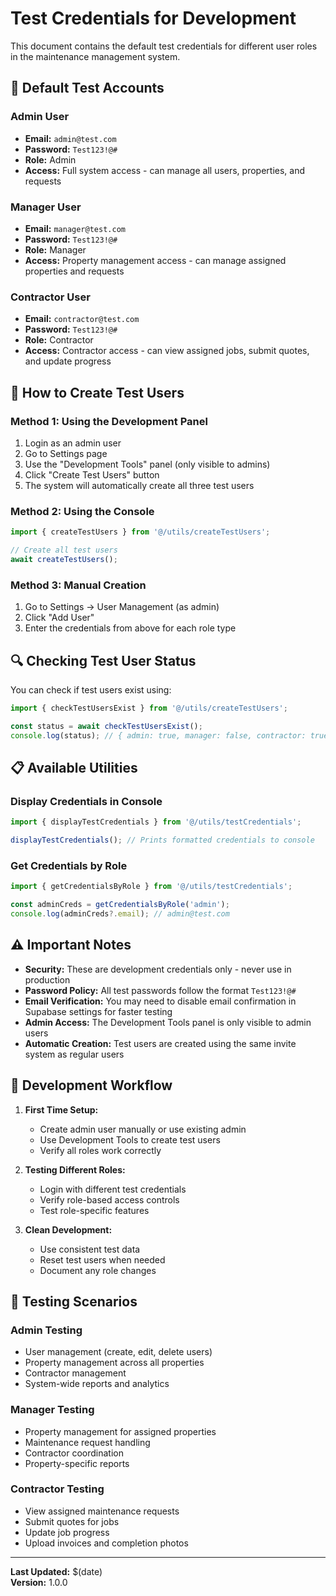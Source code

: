 # Test Credentials for Development

This document contains the default test credentials for different user roles in the maintenance management system.

## 🔐 Default Test Accounts

### Admin User
- **Email:** `admin@test.com`
- **Password:** `Test123!@#`
- **Role:** Admin
- **Access:** Full system access - can manage all users, properties, and requests

### Manager User
- **Email:** `manager@test.com`
- **Password:** `Test123!@#`
- **Role:** Manager
- **Access:** Property management access - can manage assigned properties and requests

### Contractor User
- **Email:** `contractor@test.com`
- **Password:** `Test123!@#`
- **Role:** Contractor
- **Access:** Contractor access - can view assigned jobs, submit quotes, and update progress

## 🚀 How to Create Test Users

### Method 1: Using the Development Panel
1. Login as an admin user
2. Go to Settings page
3. Use the "Development Tools" panel (only visible to admins)
4. Click "Create Test Users" button
5. The system will automatically create all three test users

### Method 2: Using the Console
```typescript
import { createTestUsers } from '@/utils/createTestUsers';

// Create all test users
await createTestUsers();
```

### Method 3: Manual Creation
1. Go to Settings → User Management (as admin)
2. Click "Add User"
3. Enter the credentials from above for each role type

## 🔍 Checking Test User Status

You can check if test users exist using:

```typescript
import { checkTestUsersExist } from '@/utils/createTestUsers';

const status = await checkTestUsersExist();
console.log(status); // { admin: true, manager: false, contractor: true }
```

## 📋 Available Utilities

### Display Credentials in Console
```typescript
import { displayTestCredentials } from '@/utils/testCredentials';

displayTestCredentials(); // Prints formatted credentials to console
```

### Get Credentials by Role
```typescript
import { getCredentialsByRole } from '@/utils/testCredentials';

const adminCreds = getCredentialsByRole('admin');
console.log(adminCreds?.email); // admin@test.com
```

## ⚠️ Important Notes

- **Security:** These are development credentials only - never use in production
- **Password Policy:** All test passwords follow the format `Test123!@#`
- **Email Verification:** You may need to disable email confirmation in Supabase settings for faster testing
- **Admin Access:** The Development Tools panel is only visible to admin users
- **Automatic Creation:** Test users are created using the same invite system as regular users

## 🔧 Development Workflow

1. **First Time Setup:**
   - Create admin user manually or use existing admin
   - Use Development Tools to create test users
   - Verify all roles work correctly

2. **Testing Different Roles:**
   - Login with different test credentials
   - Verify role-based access controls
   - Test role-specific features

3. **Clean Development:**
   - Use consistent test data
   - Reset test users when needed
   - Document any role changes

## 🎯 Testing Scenarios

### Admin Testing
- User management (create, edit, delete users)
- Property management across all properties
- Contractor management
- System-wide reports and analytics

### Manager Testing
- Property management for assigned properties
- Maintenance request handling
- Contractor coordination
- Property-specific reports

### Contractor Testing
- View assigned maintenance requests
- Submit quotes for jobs
- Update job progress
- Upload invoices and completion photos

---

**Last Updated:** $(date)  
**Version:** 1.0.0